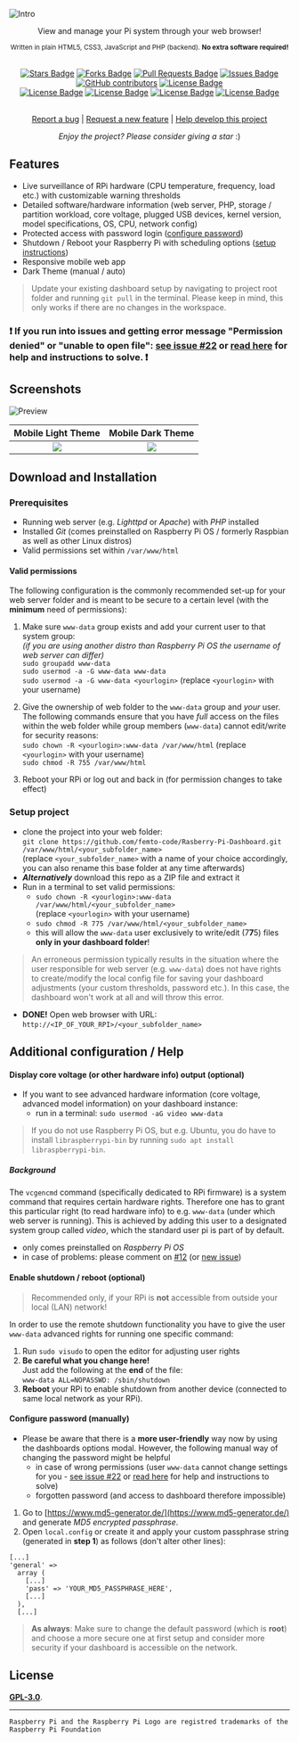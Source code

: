![Intro](img/logo.png?raw=true "Raspberry Pi Dashboard - Project Logo")
<div align="center">View and manage your Pi system through your web browser!</div>
<p align="center"><sub>Written in plain HTML5, CSS3, JavaScript and PHP (backend). <b>No extra software required!</b></sub></p>
<br>
<div align="center">
  <a href="https://github.com/femto-code/Raspberry-Pi-Dashboard/stargazers"><img src="https://img.shields.io/github/stars/femto-code/Raspberry-Pi-Dashboard?color=yellow" alt="Stars Badge"/></a>
<a href="https://github.com/femto-code/Raspberry-Pi-Dashboard/network/members"><img src="https://img.shields.io/github/forks/femto-code/Raspberry-Pi-Dashboard?color=orange" alt="Forks Badge"/></a>
<a href="https://github.com/femto-code/Raspberry-Pi-Dashboard/pulls"><img src="https://img.shields.io/github/issues-pr/femto-code/Raspberry-Pi-Dashboard" alt="Pull Requests Badge"/></a>
<a href="https://github.com/femto-code/Raspberry-Pi-Dashboard/issues"><img src="https://img.shields.io/github/issues/femto-code/Raspberry-Pi-Dashboard" alt="Issues Badge"/></a>
<a href="https://github.com/femto-code/Raspberry-Pi-Dashboard/graphs/contributors"><img alt="GitHub contributors" src="https://img.shields.io/github/contributors/femto-code/Raspberry-Pi-Dashboard?color=2b9348"></a>
<a href="https://github.com/femto-code/Raspberry-Pi-Dashboard/blob/master/LICENSE"><img src="https://img.shields.io/github/license/femto-code/Raspberry-Pi-Dashboard?color=2b9348" alt="License Badge"/></a>
<br>
<a href="https://github.com/femto-code/Raspberry-Pi-Dashboard/"><img src="https://img.shields.io/github/repo-size/femto-code/Raspberry-Pi-Dashboard?color=important" alt="License Badge"/></a>
<a href="https://github.com/femto-code/Raspberry-Pi-Dashboard/"><img src="https://img.shields.io/tokei/lines/github/femto-code/Raspberry-Pi-Dashboard?color=yellowgreen" alt="License Badge"/></a>
<a href="https://github.com/femto-code/Raspberry-Pi-Dashboard/releases"><img src="https://img.shields.io/github/v/release/femto-code/Raspberry-Pi-Dashboard?color=success" alt="License Badge"/></a>
<a href="https://github.com/femto-code/Raspberry-Pi-Dashboard/commits"><img src="https://img.shields.io/github/last-commit/femto-code/Raspberry-Pi-Dashboard" alt="License Badge"/></a>
</div>
<br>
<p align="center"><a href="https://github.com/femto-code/Raspberry-Pi-Dashboard/issues">Report a bug</a> | <a href="https://github.com/femto-code/Raspberry-Pi-Dashboard/discussions">Request a new feature</a> | <a href="https://github.com/femto-code/Raspberry-Pi-Dashboard/pulls">Help develop this project</a></p>
<p align="center"><i>Enjoy the project? Please consider giving a star</i> :)</p>

## Features

- Live surveillance of RPi hardware (CPU temperature, frequency, load etc.) with customizable warning thresholds
- Detailed software/hardware information (web server, PHP, storage / partition workload, core voltage, plugged USB devices, kernel version, model specifications, OS, CPU, network config)
- Protected access with password login ([configure password](https://github.com/femto-code/Raspberry-Pi-Dashboard#configure-password-manually))
- Shutdown / Reboot your Raspberry Pi with scheduling options ([setup instructions](https://github.com/femto-code/Raspberry-Pi-Dashboard#enable-shutdown--reboot-optional))
- Responsive mobile web app
- Dark Theme (manual / auto)

> Update your existing dashboard setup by navigating to project root folder and running `git pull` in the terminal. Please keep in mind, this only works if there are no changes in the workspace.

### ❗ If you run into issues and getting error message "Permission denied" or "unable to open file": [see issue #22](https://github.com/femto-code/Raspberry-Pi-Dashboard/issues/22) or [read here](https://github.com/femto-code/Raspberry-Pi-Dashboard#valid-permissions) for help and instructions to solve. ❗

## Screenshots

![Preview](img/preview.png?raw=true "Preview of dashboard in a web browser")

| Mobile Light Theme                                | Mobile Dark Theme                               |
|:-------------------------------------------------:|:-----------------------------------------------:|
| ![](img/m2.png?raw=true)                          |                ![](img/m1.png?raw=true)         |

## Download and Installation

### Prerequisites

- Running web server (e.g. *Lighttpd* or *Apache*) with *PHP* installed
- Installed *Git* (comes preinstalled on Raspberry Pi OS / formerly Raspbian as well as other Linux distros)
- Valid permissions set within `/var/www/html`

#### Valid permissions

The following configuration is the commonly recommended set-up for your web server folder and is meant to be secure to a certain level (with the **minimum** need of permissions):

1. Make sure `www-data` group exists and add your current user to that system group:<br>
_(if you are using another distro than Raspberry Pi OS the username of web server can differ)_<br>
`sudo groupadd www-data`<br>
`sudo usermod -a -G www-data www-data`<br>
`sudo usermod -a -G www-data <yourlogin>` (replace `<yourlogin>` with your username)

1. Give the ownership of web folder to the `www-data` group and *your* user.<br>The following commands ensure that you have _full_ access on the files within the web folder while group members (`www-data`) cannot edit/write for security reasons:<br>
`sudo chown -R <yourlogin>:www-data /var/www/html` (replace `<yourlogin>` with your username)<br>
`sudo chmod -R 755 /var/www/html`

3. Reboot your RPi or log out and back in (for permission changes to take effect)

### Setup project

- clone the project into your web folder:<br>`git clone https://github.com/femto-code/Rasberry-Pi-Dashboard.git /var/www/html/<your_subfolder_name>`<br>(replace `<your_subfolder_name>` with a name of your choice accordingly, you can also rename this base folder at any time afterwards)
- ***Alternatively*** download this repo as a ZIP file and extract it
- Run in a terminal to set valid permissions:
  - `sudo chown -R <yourlogin>:www-data /var/www/html/<your_subfolder_name>`<br>(replace `<yourlogin>` with your username)
  - `sudo chmod -R 775 /var/www/html/<your_subfolder_name>`
  - this will allow the `www-data` user exclusively to write/edit (7**7**5) files **only in your dashboard folder**!
> An erroneous permission typically results in the situation where the user responsible for web server (e.g. `www-data`) does not have rights to create/modify the local config file for saving your dashboard adjustments (your custom thresholds, password etc.). In this case, the dashboard won't work at all and will throw this error.
- **DONE!** Open web browser with URL: `http://<IP_OF_YOUR_RPI>/<your_subfolder_name>`

## Additional configuration / Help

#### Display core voltage (or other hardware info) output (optional)
- If you want to see advanced hardware information (core voltage, advanced model information) on your dashboard instance:
  - run in a terminal: `sudo usermod -aG video www-data` 
>If you do not use Raspberry Pi OS, but e.g. Ubuntu, you do have to install `libraspberrypi-bin` by running `sudo apt install libraspberrypi-bin`.

##### Background
The `vcgencmd` command (specifically dedicated to RPi firmware) is a system command that requires certain hardware rights. Therefore one has to grant this particular right (to read hardware info) to e.g. `www-data` (under which web server is running). This is achieved by adding this user to a designated system group called *video*, which the standard user pi is part of by default.
- only comes preinstalled on *Raspberry Pi OS*
- in case of problems: please comment on [#12](https://github.com/femto-code/Raspberry-Pi-Dashboard/issues/12) (or [new issue](https://github.com/femto-code/Raspberry-Pi-Dashboard/issues/new))

#### Enable shutdown / reboot (optional)

> Recommended only, if your RPi is **not** accessible from outside your local (LAN) network!

In order to use the remote shutdown functionality you have to give the user `www-data` advanced rights for running one specific command:
1. Run `sudo visudo` to open the editor for adjusting user rights
2. **Be careful what you change here!**<br>Just add the following at the **end** of the file: <br>`www-data ALL=NOPASSWD: /sbin/shutdown`
3. **Reboot** your RPi to enable shutdown from another device (connected to same local network as your RPi).

#### Configure password (manually)

- Please be aware that there is a **more user-friendly** way now by using the dashboards options modal. However, the following manual way of changing the password might be helpful
  - in case of wrong permissions (user `www-data` cannot change settings for you - [see issue #22](https://github.com/femto-code/Raspberry-Pi-Dashboard/issues/22) or [read here](https://github.com/femto-code/Raspberry-Pi-Dashboard#valid-permissions) for help and instructions to solve)
  - forgotten password (and access to dashboard therefore impossible)

1. Go to [https://www.md5-generator.de/](https://www.md5-generator.de/) and generate *MD5 encrypted passphrase*.
2. Open `local.config` or create it and apply your custom passphrase string (generated in **step 1**) as follows (don't alter other lines):
```
[...]
'general' =>
  array (
    [...]
    'pass' => 'YOUR_MD5_PASSPHRASE_HERE',
    [...]
  ),
  [...]
```

> **As always**: Make sure to change the default password (which is **root**) and choose a more secure one at first setup and consider more security if your dashboard is accessible on the network.

## License

[**GPL-3.0**](LICENSE).

---

`Raspberry Pi and the Raspberry Pi Logo are registred trademarks of the Raspberry Pi Foundation`
